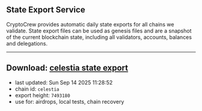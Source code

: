 ## State Export Service
CryptoCrew provides automatic daily state exports for all chains we validate. State export files can be used as genesis files and are a snapshot of the current blockchain state, including all validators, accounts, balances and delegations.

---
**Download: [celestia state export](https://dl-eu2.ccvalidators.com/SERVICE/celestia/celestia_export_7493180.json)**
---

- last updated: Sun Sep 14 2025 11:28:52
- chain id: `celestia`
- export height: `7493180`
- use for: airdrops, local tests, chain recovery
